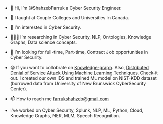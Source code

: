 - 👋 Hi, I’m @ShahzebFarruk a Cyber Security Engineer.
- 📖 I taught at Couple Colleges and Universities in Canada.
- 👀 I’m interested in Cyber Security. 
- 🌱:man_scientist: I’m researching in Cyber Security, NLP, Ontologies, Knowledge Graphs, Data science concepts.
- 💞️ I’m looking for full-time, Part-time, Contract Job opportunities in Cyber Security.
- 😁 If you want to collobrate on [Knowledge-graph](https://github.com/ShahzebFarruk/Knowledge-graph). Also, [Distributed Denial of Service Attack Using Machine Learning Techniques](https://github.com/ShahzebFarruk/DDoS-Attack-Detection-Using-ML-Algorithms). Check-it out. I created our own IDS and trained ML model on NIST-KDD dataset (borrowed data from University of New Brunswick CyberSecurity Center).

- 📫 How to reach me farrukshahzeb@gmail.com
- I've worked on Cyber Security, Splunk, NLP, ML, Python, Cloud, Knowledge Graphs, NER, MLM, Speech Recognition. 

<!---
ShahzebFarruk/ShahzebFarruk is a ✨ special ✨ repository because its `README.md` (this file) appears on your GitHub profile.
You can click the Preview link to take a look at your changes.
--->
